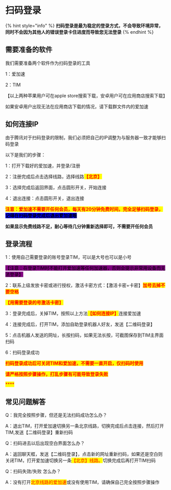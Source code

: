 # 扫码登录

{% hint style="info" %}
**扫码登录是最为稳定的登录方式，不会导致环境异常，同时不会因为其他人的错误登录卡住进度而导致您无法登录**
{% endhint %}

## 需要准备的软件

我们需要准备两个软件作为扫码登录的工具

1：爱加速   &#x20;

2：TIM       &#x20;

【以上两种苹果用户可在apple store搜索下载，安卓用户可在应用商店搜索下载】

如果安卓用户出现无法在应用商店下载的情况，请下载群文件内的爱加速

## 如何连接IP

由于腾讯对于扫码登录的限制，我们必须把自己的IP调整为与服务器一致才能够扫码登录

以下是我们的步骤：

1：打开下载好的爱加速，并登录/注册

2：注册完成后点击选择线路，选择线路<mark style="color:red;">**【北京】**</mark>

3：选择完成后返回界面，点击圆形开关，开始连接

4：退出连接：点击圆形开关，退出连接

<mark style="color:red;">**注意：爱加速不需要开任何会员，每天有20分钟免费时间，完全足够扫码登录，**</mark><mark style="background-color:blue;">**记得在扫码登录完成后退出爱加速哦**</mark>

**如果显示免费线路不足，耐心等待几分钟重新选择即可，不需要开任何会员**

## 登录流程

1：使用自己需要登录的账号登录TIM，可以是大号也可以是小号

<mark style="background-color:purple;">【注意：在登录TIM时不能打开爱加速等任何加速器，否则会提示非常用设备而无法登录】</mark>

2：联系上级发放卡密或进行授权，激活卡密方式：【激活卡密+卡密】<mark style="color:red;">**加号去掉不要空格**</mark>

<mark style="color:red;">**【用需要登录的号激活卡密】**</mark>

3：登录完成后，关掉TIM，按照以上方法<mark style="color:red;">**【如何连接IP】**</mark>连接爱加速

4：连接完成后，打开TIM，添加自助登录机器人好友，发送【二维码登录】

5：点击机器人发送的网址，长按扫码，如果无法长按，可截图保存到TIM主界面扫码

6：扫码登录成功

<mark style="color:red;">**扫码登录成功后可关闭TIM和爱加速，不需要一直开启，仅扫码时使用**</mark>

<mark style="color:red;">**请严格按照步骤操作，打乱步骤有可能导致登录失败**</mark>

<mark style="color:red;">****</mark>

## 常见问题解答

Q：我完全按照步骤，但还是无法扫码成功怎么办？

A：退出TIM，打开爱加速切换另一条北京线路，切换完成后点击连接，然后打开TIM,发送【二维码登录】重新扫码



Q：扫码进去以后出现空白界面怎么办？

A：返回聊天框，发送【二维码登录】，点击新的网址重新扫码，如果还是空白则关闭TIM，打开爱加速切换另一条<mark style="color:red;">【北京】线路。</mark>切换完成后再打开TIM扫码



Q：扫码失效/失败 怎么办？

A：没有打开<mark style="color:red;">北京线路的爱加速</mark>或没有使用TIM，请确保自己完全按照步骤操作
